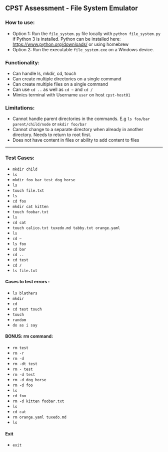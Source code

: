 ## CPST Assessment - File System Emulator

### How to use:
- Option 1: Run the `file_system.py` file locally with `python file_system.py` if Python 3 is installed. Python can be installed here: https://www.python.org/downloads/ or using homebrew
- Option 2: Run the executable `file_system.exe` on a Windows device.

### Functionality:
- Can handle ls, mkdir, cd, touch
- Can create multiple directories on a single command
- Can create multiple files on a single command
- Can use `cd ..` as well as `cd ~` and `cd /`
- Mimics terminal with Username `user` on host `cpst-host01`

### Limitations:
- Cannot handle parent directories in the commands. E.g `ls foo/bar parent/child/node` or `mkdir foo/bar`
- Cannot change to a separate directory when already in another directory. Needs to return to root first.
- Does not have content in files or ability to add content to files

-----

 ### Test Cases:
- `mkdir child`
- `ls`
- `mkdir foo bar test dog horse`
- `ls`
- `touch file.txt`
- `ls`
- `cd foo`
- `mkdir cat kitten`
- `touch foobar.txt`
- `ls`
- `cd cat`
- `touch calico.txt tuxedo.md tabby.txt orange.yaml`
- `ls`
- `cd ~`
- `ls foo`
- `cd bar`
- `cd ..`
- `cd test`
- `cd /`
- `ls file.txt`

#### Cases to test errors :
- `ls blathers`
- `mkdir`
- `cd`
- `cd test touch`
- `touch`
- `random`
- `do as i say`

#### BONUS: rm command:
- `rm test`
- `rm -r`
- `rm -d`
- `rm -dt test`
- `rm - test`
- `rm -d test`
- `rm -d dog horse`
- `rm -d foo`
- `ls`
- `cd foo`
- `rm -d kitten foobar.txt`
- `ls`
- `cd cat`
- `rm orange.yaml tuxedo.md`
- `ls`

#### Exit
 - `exit`
